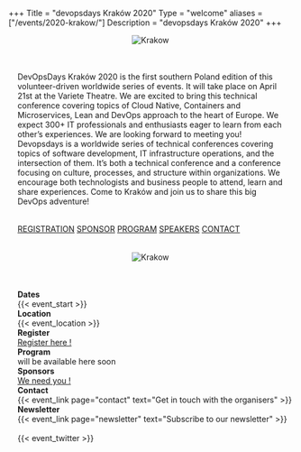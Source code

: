 +++
Title = "devopsdays Kraków 2020"
Type = "welcome"
aliases = ["/events/2020-krakow/"]
Description = "devopsdays Kraków 2020"
+++

<style>
  .content-text {
    width: 100%;
    max-width: 80%;
    margin: 0 auto;
  }

  .text {
    padding: 1rem;
    width: 50%;
    box-sizing: border-box;
    min-width: 20rem;
    flex-grow: 10;
  }

  .text h2 {
    margin-bottom: 2rem;
  }

  div.sponsor-row img.img-fluid{
    max-height: 50px;
  }
</style>

<div style='width:100%;text-align:center;margin-bottom:2rem;'>
  <img alt="Krakow" src="/events/2020-krakow/dodkrk_poziom.png" style="max-width: 40rem;margin-right:auto;margin-left: auto;"/>
</div>

<div style='display:flex;flex-wrap:wrap;'>
  <div class='text'>
   DevOpsDays Kraków 2020 is the first southern Poland edition of this volunteer-driven worldwide series of events.
   It will take place on April 21st at the Variete Theatre. We are excited to bring this technical conference covering topics of Cloud Native, Containers and Microservices, Lean and DevOps approach to the heart of Europe. We expect 300+ IT professionals and enthusiasts eager to learn from each other’s experiences. We are looking forward to meeting you! Devopsdays is a worldwide series of technical conferences covering topics of software development, IT infrastructure operations, and the intersection of them. It’s both a technical conference and a conference focusing on culture, processes, and structure within organizations. We encourage both technologists and business people to attend, learn and share experiences. Come to Kraków and join us to share this big DevOps adventure!
  </div>
  <div class="text">
    <a href="https://evenea.pl/event/dodkrakow2020/" type="button" class="btn btn-danger btn-lg btn-block">REGISTRATION</a>
    <a href="mailto:karolina.murdza@proidea.pl" type="button" class="btn btn-danger btn-lg btn-block">SPONSOR</a>
    <a href="https://dodkrakow.pl/schedule/" type="button" class="btn btn-danger btn-lg btn-block">PROGRAM</a>
    <a href="https://dodkrakow.pl/speakers/" type="button" class="btn btn-danger btn-lg btn-block">SPEAKERS</a>
    <a href="/events/2020-krakow/contact" type="button" class="btn btn-danger btn-lg btn-block">CONTACT</a>
  </div>
</div>
<br />
<div style='width:100%;text-align:center;margin-bottom:2rem;'>
  <img alt="Krakow" src="/events/2020-krakow/dodkrakow-photo.jpg" style="max-width: 65rem;margin-right:auto;margin-left: auto;"/>
</div>

<br />
<div style='padding-left: 1rem'>

 <!-- <div style="text-align:center;">
  {{< event_logo >}}
</div> -->
<div class = "row">
  <div class = "col-md-2">
    <strong>Dates</strong>
  </div>
  <div class = "col-md-8">
    {{< event_start >}}
  </div>
</div>

<div class = "row">
  <div class = "col-md-2">
    <strong>Location</strong>
  </div>
  <div class = "col-md-8">
    {{< event_location >}}
  </div>
</div>
<div class = "row">
  <div class = "col-md-2">
    <strong>Register</strong>
  </div>
  <div class = "col-md-8">
    <a href='/events/2020-krakow/registration/'>Register here !</a>
  </div>
</div>
<div class = "row">
  <div class = "col-md-2">
    <strong>Program</strong>
  </div>
  <div class = "col-md-8">
  will be available here soon
  </div>
</div>
<div class = "row">
  <div class = "col-md-2">
    <strong>Sponsors</strong>
  </div>
  <div class = "col-md-8">
    <a href='/events/2020-krakow/sponsor/'>We need you !</a>
  </div>
</div>

<div class = "row">
  <div class = "col-md-2">
    <strong>Contact</strong>
  </div>
  <div class = "col-md-8">
    {{< event_link page="contact" text="Get in touch with the organisers" >}}
  </div>
</div>
<div class = "row">
  <div class = "col-md-2">
    <strong>Newsletter</strong>
  </div>
  <div class = "col-md-8">
    {{< event_link page="newsletter" text="Subscribe to our newsletter" >}}
  </div>
</div>

<br />
{{< event_twitter >}}
</div>
